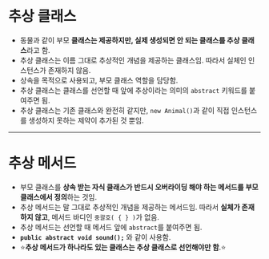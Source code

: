 # 추상 클래스

- 동물과 같이 부모 **클래스는 제공하지만, 실제 생성되면 안 되는 클래스를 추상 클래스**라고 함.
- 추상 클래스는 이름 그대로 추상적인 개념을 제공하는 클래스임. 따라서 실체인 인스턴스가 존재하지 않음.
- 상속을 목적으로 사용되고, 부모 클래스 역할을 담당함.
- 추상 클래스는 클래스를 선언할 때 앞에 추상이라는 의미의 `abstract` 키워드를 붙여주면 됨.
- 추상 클래스는 기존 클래스와 완전히 같지만, `new Animal()`과 같이 직접 인스턴스를 생성하지 못하는 제약이 추가된 것 뿐임.

---

# 추상 메서드

- 부모 클래스를 **상속 받는 자식 클래스가 반드시 오버라이딩 해야 하는 메서드를 부모 클래스에서 정의**하는 것임.
- 추상 메서드는 말 그대로 추상적인 개념을 제공하는 메서드임. 따라서 **실체가 존재하지 않고**, 메서드 바디인 `중괄호( { } )`가 없음.
- 추상 메서드는 선언할 때 메서드 앞에 `abstract`를 붙여주면 됨.
- **`public abstract void sound();`** 와 같이 사용함.
- ⭐**추상 메서드가 하나라도 있는 클래스는 추상 클래스로 선언해야만 함**.⭐
